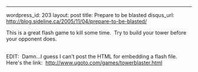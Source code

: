 --- 
wordpress_id: 203
layout: post
title: Prepare to be blasted
disqus_url: http://blog.sideline.ca/2005/11/04/prepare-to-be-blasted/

<p>This is a great flash game to kill some time.  Try to build your tower before your opponent does. <br />
</p>
<p><br />
EDIT:  Damn...I guess I can't post the HTML for embedding a flash
file.  Here's the link: 
<a href="http://www.ugoto.com/games/towerblaster.html">http://www.ugoto.com/games/towerblaster.html</a><br />
</p>
